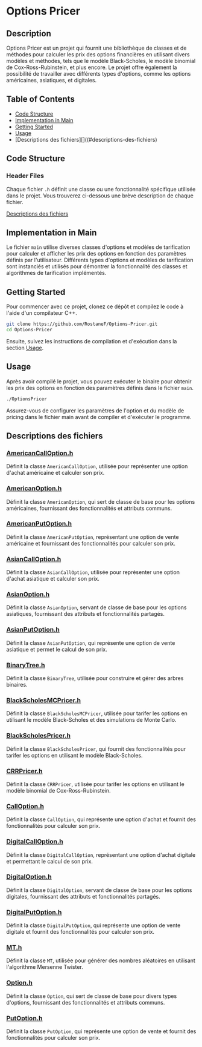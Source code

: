 # Options Pricer

## Description
Options Pricer est un projet qui fournit une bibliothèque de classes et de méthodes pour calculer les prix des options financières en utilisant divers modèles et méthodes, tels que le modèle Black-Scholes, le modèle binomial de Cox-Ross-Rubinstein, et plus encore. Le projet offre également la possibilité de travailler avec différents types d'options, comme les options américaines, asiatiques, et digitales.

## Table of Contents
- [Code Structure](#code-structure)
- [Implementation in Main](#implementation-in-main)
- [Getting Started](#getting-started)
- [Usage](#usage)
- [Descriptions des fichiers][]((#descriptions-des-fichiers) 

## Code Structure

### Header Files
Chaque fichier `.h` définit une classe ou une fonctionnalité spécifique utilisée dans le projet. Vous trouverez ci-dessous une brève description de chaque fichier.

[Descriptions des fichiers](#descriptions-des-fichiers)

## Implementation in Main
Le fichier `main` utilise diverses classes d'options et modèles de tarification pour calculer et afficher les prix des options en fonction des paramètres définis par l'utilisateur. Différents types d'options et modèles de tarification sont instanciés et utilisés pour démontrer la fonctionnalité des classes et algorithmes de tarification implémentés.

## Getting Started
Pour commencer avec ce projet, clonez ce dépôt et compilez le code à l'aide d'un compilateur C++.

```bash
git clone https://github.com/RostaneF/Options-Pricer.git
cd Options-Pricer
```
Ensuite, suivez les instructions de compilation et d'exécution dans la section [Usage](#usage).

## Usage
Après avoir compilé le projet, vous pouvez exécuter le binaire pour obtenir les prix des options en fonction des paramètres définis dans le fichier `main`.

```bash
./OptionsPricer
```

Assurez-vous de configurer les paramètres de l'option et du modèle de pricing dans le fichier main avant de compiler et d'exécuter le programme.

## Descriptions des fichiers

### [AmericanCallOption.h](https://github.com/RostaneF/Options-Pricer/blob/main/Code/AmericanCallOption.h)
Définit la classe `AmericanCallOption`, utilisée pour représenter une option d'achat américaine et calculer son prix.

### [AmericanOption.h](https://github.com/RostaneF/Options-Pricer/blob/main/Code/AmericanOption.h)
Définit la classe `AmericanOption`, qui sert de classe de base pour les options américaines, fournissant des fonctionnalités et attributs communs.

### [AmericanPutOption.h](https://github.com/RostaneF/Options-Pricer/blob/main/Code/AmericanPutOption.h)
Définit la classe `AmericanPutOption`, représentant une option de vente américaine et fournissant des fonctionnalités pour calculer son prix.

### [AsianCallOption.h](https://github.com/RostaneF/Options-Pricer/blob/main/Code/AsianCallOption.h)
Définit la classe `AsianCallOption`, utilisée pour représenter une option d'achat asiatique et calculer son prix.

### [AsianOption.h](https://github.com/RostaneF/Options-Pricer/blob/main/Code/AsianOption.h)
Définit la classe `AsianOption`, servant de classe de base pour les options asiatiques, fournissant des attributs et fonctionnalités partagés.

### [AsianPutOption.h](https://github.com/RostaneF/Options-Pricer/blob/main/Code/AsianPutOption.h)
Définit la classe `AsianPutOption`, qui représente une option de vente asiatique et permet le calcul de son prix.

### [BinaryTree.h](https://github.com/RostaneF/Options-Pricer/blob/main/Code/BinaryTree.h)
Définit la classe `BinaryTree`, utilisée pour construire et gérer des arbres binaires.

### [BlackScholesMCPricer.h](https://github.com/RostaneF/Options-Pricer/blob/main/Code/BlackScholesMCPricer.h)
Définit la classe `BlackScholesMCPricer`, utilisée pour tarifer les options en utilisant le modèle Black-Scholes et des simulations de Monte Carlo.

### [BlackScholesPricer.h](https://github.com/RostaneF/Options-Pricer/blob/main/Code/BlackScholesPricer.h)
Définit la classe `BlackScholesPricer`, qui fournit des fonctionnalités pour tarifer les options en utilisant le modèle Black-Scholes.

### [CRRPricer.h](https://github.com/RostaneF/Options-Pricer/blob/main/Code/CRRPricer.h)
Définit la classe `CRRPricer`, utilisée pour tarifer les options en utilisant le modèle binomial de Cox-Ross-Rubinstein.

### [CallOption.h](https://github.com/RostaneF/Options-Pricer/blob/main/Code/CallOption.h)
Définit la classe `CallOption`, qui représente une option d'achat et fournit des fonctionnalités pour calculer son prix.

### [DigitalCallOption.h](https://github.com/RostaneF/Options-Pricer/blob/main/Code/DigitalCallOption.h)
Définit la classe `DigitalCallOption`, représentant une option d'achat digitale et permettant le calcul de son prix.

### [DigitalOption.h](https://github.com/RostaneF/Options-Pricer/blob/main/Code/DigitalOption.h)
Définit la classe `DigitalOption`, servant de classe de base pour les options digitales, fournissant des attributs et fonctionnalités partagés.

### [DigitalPutOption.h](https://github.com/RostaneF/Options-Pricer/blob/main/Code/DigitalPutOption.h)
Définit la classe `DigitalPutOption`, qui représente une option de vente digitale et fournit des fonctionnalités pour calculer son prix.

### [MT.h](https://github.com/RostaneF/Options-Pricer/blob/main/Code/MT.h)
Définit la classe `MT`, utilisée pour générer des nombres aléatoires en utilisant l'algorithme Mersenne Twister.

### [Option.h](https://github.com/RostaneF/Options-Pricer/blob/main/Code/Option.h)
Définit la classe `Option`, qui sert de classe de base pour divers types d'options, fournissant des fonctionnalités et attributs communs.

### [PutOption.h](https://github.com/RostaneF/Options-Pricer/blob/main/Code/PutOption.h)
Définit la classe `PutOption`, qui représente une option de vente et fournit des fonctionnalités pour calculer son prix.

